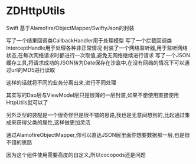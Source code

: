 # ZDHttpUtils
Swift 基于Alamofire/ObjectMapper/SwiftyJson的封装

写了一个结果回调类CallbackHandler用于处理模型
写了一个拦截回调类InterceptHandle用于处理各种非正常情况
封装了一个网络监听器,用于监听网络状态,在每次网络请求时都进行一次取值,避免无网络继续进行请求
写了一个JSON缓存工具,将请求成功的JSON转为Data保存在沙盒中,在没有网络的情况下可以通过url的MD5进行读取

这样的话就将不同的业务分离出来,进行不同处理

其实写的Dao层与ViewModel层只是很薄的一层封装,如果不想使用直接使用HttpUtils就可以了

另外泛型的装配是一个很奇怪但是很不错的思路,我也是无意间想到的,比起通过集成来获得父类的属性,这样做更加灵活

通过AlamofireObjectMapper,你可以直达JSON层里面你想要数据那一层,也是很不错的思路

因为这个组件使用需要高度的自定义,所以cocopods还是问题


